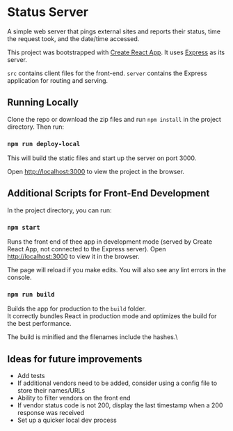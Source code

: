 # Status Server

A simple web server that pings external sites and reports their status, time the request took, and the date/time accessed.

This project was bootstrapped with [Create React App](https://github.com/facebook/create-react-app). It uses [Express](https://expressjs.com/) as its server.


`src` contains client files for the front-end. `server` contains the Express application for routing and serving.
## Running Locally

Clone the repo or download the zip files and run `npm install` in the project directory. Then run:

### `npm run deploy-local`

This will build the static files and start up the server on port 3000.

Open [http://localhost:3000](http://localhost:3000) to view the project in the browser.

## Additional Scripts for Front-End Development

In the project directory, you can run:

### `npm start`

Runs the front end of thee app in development mode (served by Create React App, not connected to the Express server).
Open [http://localhost:3000](http://localhost:3000) to view it in the browser.

The page will reload if you make edits.
You will also see any lint errors in the console.

### `npm run build`

Builds the app for production to the `build` folder.\
It correctly bundles React in production mode and optimizes the build for the best performance.

The build is minified and the filenames include the hashes.\

## Ideas for future improvements

- Add tests
- If additional vendors need to be added, consider using a config file to store their names/URLs
- Ability to filter vendors on the front end
- If vendor status code is not 200, display the last timestamp when a 200 response was received
- Set up a quicker local dev process
